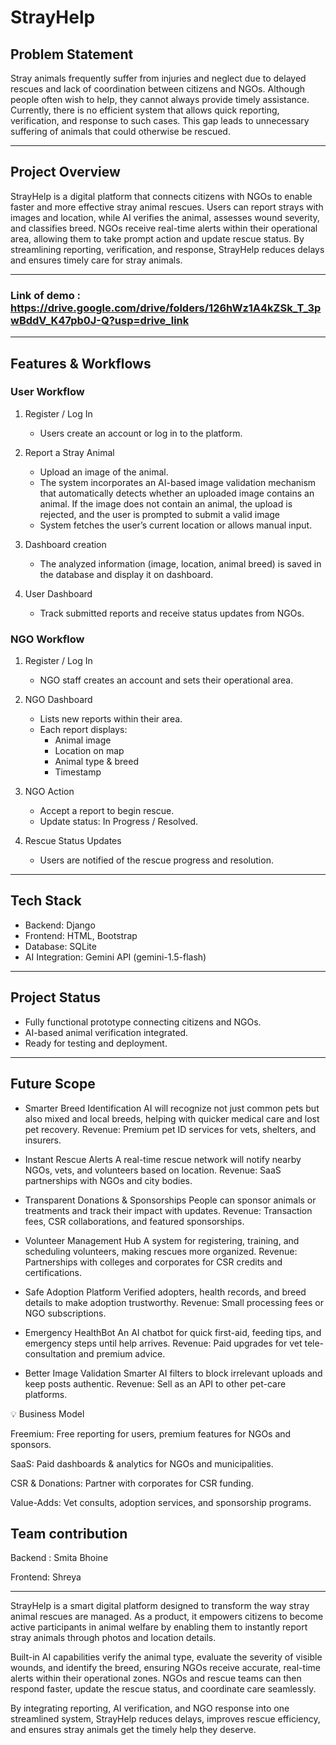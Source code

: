 # StrayHelp 

## Problem Statement
Stray animals frequently suffer from injuries and neglect due to delayed rescues and lack of coordination between citizens and NGOs. Although people often wish to help, they cannot always provide timely assistance. Currently, there is no efficient system that allows quick reporting, verification, and response to such cases. This gap leads to unnecessary suffering of animals that could otherwise be rescued.

---

## Project Overview
StrayHelp is a digital platform that connects citizens with NGOs to enable faster and more effective stray animal rescues. Users can report strays with images and location, while AI verifies the animal, assesses wound severity, and classifies breed. NGOs receive real-time alerts within their operational area, allowing them to take prompt action and update rescue status. By streamlining reporting, verification, and response, StrayHelp reduces delays and ensures timely care for stray animals.

---
### Link of demo : https://drive.google.com/drive/folders/126hWz1A4kZSk_T_3pwBddV_K47pb0J-Q?usp=drive_link

---

## Features & Workflows

### User Workflow
1. Register / Log In 
   - Users create an account or log in to the platform.  

2. Report a Stray Animal  
   - Upload an image of the animal.  
   - The system incorporates an AI-based image validation mechanism that automatically detects whether an uploaded image  contains an animal. If the image does not contain an animal, the upload is rejected, and the user is prompted to submit a valid image
   - System fetches the user’s current location or allows manual input.  
   
3. Dashboard creation  
   - The analyzed information (image, location, animal breed) is saved in the database and display it on dashboard.  

4. User Dashboard
   - Track submitted reports and receive status updates from NGOs.

### NGO Workflow
1. Register / Log In 
   - NGO staff creates an account and sets their operational area.  

2. NGO Dashboard
   - Lists new reports within their area.  
   - Each report displays:  
     - Animal image  
     - Location on map  
     - Animal type & breed    
     - Timestamp  

3. NGO Action 
   - Accept a report to begin rescue.  
   - Update status: In Progress / Resolved.  

4. Rescue Status Updates
   - Users are notified of the rescue progress and resolution.

---

## Tech Stack
- Backend: Django  
- Frontend: HTML, Bootstrap  
- Database: SQLite  
- AI Integration: Gemini API  (gemini-1.5-flash)

---

## Project Status
- Fully functional prototype connecting citizens and NGOs.  
- AI-based animal verification integrated.  
- Ready for testing and deployment.  

---
## Future Scope
- Smarter Breed Identification
  AI will recognize not just common pets but also mixed and local breeds, helping with quicker medical care and lost pet recovery.
  Revenue: Premium pet ID services for vets, shelters, and insurers.

- Instant Rescue Alerts
  A real-time rescue network will notify nearby NGOs, vets, and volunteers based on location.
  Revenue: SaaS partnerships with NGOs and city bodies.

- Transparent Donations & Sponsorships
  People can sponsor animals or treatments and track their impact with updates.
  Revenue: Transaction fees, CSR collaborations, and featured sponsorships.

- Volunteer Management Hub
  A system for registering, training, and scheduling volunteers, making rescues more organized.
  Revenue: Partnerships with colleges and corporates for CSR credits and certifications.

- Safe Adoption Platform
  Verified adopters, health records, and breed details to make adoption trustworthy.
  Revenue: Small processing fees or NGO subscriptions.

- Emergency HealthBot
  An AI chatbot for quick first-aid, feeding tips, and emergency steps until help arrives.
  Revenue: Paid upgrades for vet tele-consultation and premium advice.

- Better Image Validation
  Smarter AI filters to block irrelevant uploads and keep posts authentic.
  Revenue: Sell as an API to other pet-care platforms.

💡 Business Model

Freemium: Free reporting for users, premium features for NGOs and sponsors.

SaaS: Paid dashboards & analytics for NGOs and municipalities.

CSR & Donations: Partner with corporates for CSR funding.

Value-Adds: Vet consults, adoption services, and sponsorship programs.

## Team contribution

Backend : Smita Bhoine

Frontend: Shreya 

---

StrayHelp is a smart digital platform designed to transform the way stray animal rescues are managed. As a product, it empowers citizens to become active participants in animal welfare by enabling them to instantly report stray animals through photos and location details.

Built-in AI capabilities verify the animal type, evaluate the severity of visible wounds, and identify the breed, ensuring NGOs receive accurate, real-time alerts within their operational zones. NGOs and rescue teams can then respond faster, update the rescue status, and coordinate care seamlessly.

By integrating reporting, AI verification, and NGO response into one streamlined system, StrayHelp reduces delays, improves rescue efficiency, and ensures stray animals get the timely help they deserve.
